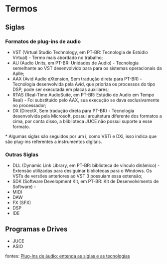 # Termos

## Siglas

### Formatos de plug-ins de audio
  * VST (Virtual Studio Technology, em PT-BR: Tecnologia de Estúdio Virtual) - Termo mais abordado no trabalho;
  * AU (Audio Units, em PT-BR: Unidades de Audio) - Tecnologia semelhante ao VST desenvolvido para para os sistemas operacionais da Aplle;
  * AAX (Avid Audio eXtension, Sem tradução direta para PT-BR) - Tecnologia desenvolvida pela Avid, que prioriza os processos do tipo DSP, pode ser executada em placas auxiliares;
  * RTAS (Real-Time AudioSuite, em PT-BR: Estúdio de Audio em Tempo Real) - Foi substituido pelo AAX, sua execução se dava exclusivamente no processador;
  * DX (DirectX, Sem tradução direta para PT-BR) - Tecnologia desenvolvida pela Microsoft, possui arquitetura diferente dos formatos a cima, por conta disso, a bliblioteca JUCE não possui suporte a esse formato.
  
  \* Algumas siglas são seguidos por um i, como VSTi e DXi, isso indica que são plug-ins referentes a instrumentos digitais. 
### Outras Siglas
  * DLL (Dynamic Link Library,  em PT-BR: biblioteca de vínculo dinâmico) - Extensão utilizadas para desiguinar bibliotecas para o Windows. Os VSTs de versões anteriores ao VST 3 possuiam essa extensão;
  * SDK (Software Development Kit, em PT-BR: Kit de Desenvolvimento de Software) - 
  * MIDI
  * DAW
  * FX (SFX)
  * DSP
  * IDE

## Programas e Drives
  * JUCE
  * ASIO




fontes:
[Plug-Ins de áudio: entenda as siglas e as tecnologias](https://playonestudio.com.br/plugins-audio/)

